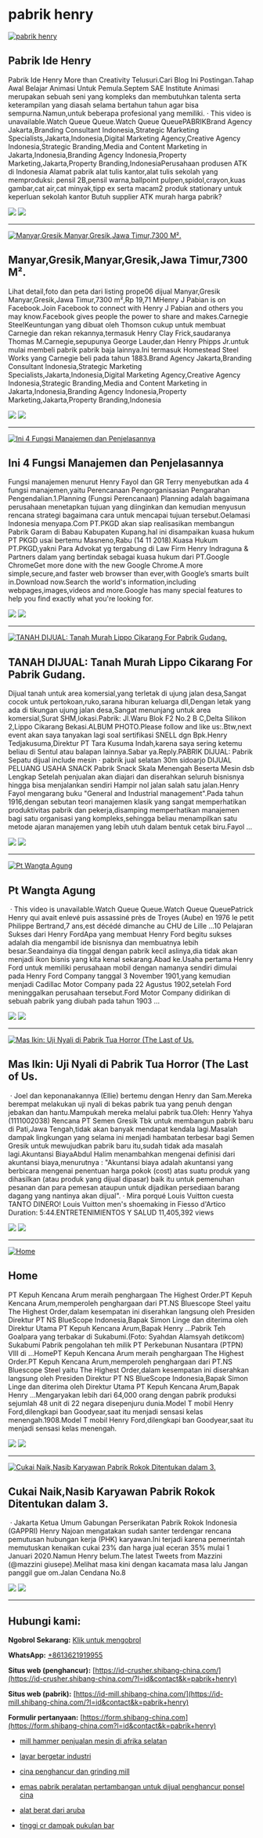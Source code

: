 # pabrik henry

<a href="https://swt.shibang-china.com/?l=id&img&k=pabrik+henry" target="_blank">![pabrik henry](http://static.shibang-china.com/all-800x300/343.jpg)</a>

## Pabrik Ide Henry
Pabrik Ide Henry More than Creativity Telusuri.Cari Blog Ini Postingan.Tahap Awal Belajar Animasi Untuk Pemula.Septem SAE Institute Animasi merupakan sebuah seni yang kompleks dan membutuhkan talenta serta keterampilan yang diasah selama bertahun tahun agar bisa sempurna.Namun,untuk beberapa profesional yang memiliki.&nbsp;&#0183;&#32;This video is unavailable.Watch Queue Queue.Watch Queue QueuePABRIKBrand Agency Jakarta,Branding Consultant Indonesia,Strategic Marketing Specialists,Jakarta,Indonesia,Digital Marketing Agency,Creative Agency Indonesia,Strategic Branding,Media and Content Marketing in Jakarta,Indonesia,Branding Agency Indonesia,Property Marketing,Jakarta,Property Branding,IndonesiaPerusahaan produsen ATK di Indonesia Alamat pabrik alat tulis kantor,alat tulis sekolah yang memproduksi: pensil 2B,pensil warna,ballpoint pulpen,spidol,crayon,kuas gambar,cat air,cat minyak,tipp ex serta macam2 produk stationary untuk keperluan sekolah kantor Butuh supplier ATK murah harga pabrik?


<a href="https://whatsapp.shibangsoft.com/WhatsApp.php" target="_blank" title="WhatsApp">![](http://static.shibang-china.com/icon/whatsapp.png)</a> <a href="https://swt.shibang-china.com/?l=id&icon&k=pabrik+henry" target="_blank">![](http://static.shibang-china.com/icon/chat-id.png)</a>

---

<a href="https://swt.shibang-china.com/?l=id&img&k=pabrik+henry" target="_blank">![Manyar,Gresik,Manyar,Gresik,Jawa Timur,7300 M&#178;.](http://static.shibang-china.com/all-800x300/1093.jpg)</a>

## Manyar,Gresik,Manyar,Gresik,Jawa Timur,7300 M&#178;.
Lihat detail,foto dan peta dari listing prope06 dijual Manyar,Gresik Manyar,Gresik,Jawa Timur,7300 m&#178;,Rp 19,71 MHenry J Pabian is on Facebook.Join Facebook to connect with Henry J Pabian and others you may know.Facebook gives people the power to share and makes.Carnegie SteelKeuntungan yang dibuat oleh Thomson cukup untuk membuat Carnegie dan rekan rekannya,termasuk Henry Clay Frick,saudaranya Thomas M.Carnegie,sepupunya George Lauder,dan Henry Phipps Jr.untuk mulai membeli pabrik pabrik baja lainnya.Ini termasuk Homestead Steel Works yang Carnegie beli pada tahun 1883.Brand Agency Jakarta,Branding Consultant Indonesia,Strategic Marketing Specialists,Jakarta,Indonesia,Digital Marketing Agency,Creative Agency Indonesia,Strategic Branding,Media and Content Marketing in Jakarta,Indonesia,Branding Agency Indonesia,Property Marketing,Jakarta,Property Branding,Indonesia


<a href="https://whatsapp.shibangsoft.com/WhatsApp.php" target="_blank" title="WhatsApp">![](http://static.shibang-china.com/icon/whatsapp.png)</a> <a href="https://swt.shibang-china.com/?l=id&icon&k=pabrik+henry" target="_blank">![](http://static.shibang-china.com/icon/chat-id.png)</a>

---

<a href="https://swt.shibang-china.com/?l=id&img&k=pabrik+henry" target="_blank">![Ini 4 Fungsi Manajemen dan Penjelasannya](http://static.shibang-china.com/all-800x300/948.jpg)</a>

## Ini 4 Fungsi Manajemen dan Penjelasannya
Fungsi manajemen menurut Henry Fayol dan GR Terry menyebutkan ada 4 fungsi manajemen,yaitu Perencanaan Pengorganisasian Pengarahan Pengendalian.1.Planning (Fungsi Perencanaan) Planning adalah bagaimana perusahaan menetapkan tujuan yang diinginkan dan kemudian menyusun rencana strategi bagaimana cara untuk mencapai tujuan tersebut.Oelamasi Indonesia menyapa.Com PT.PKGD akan siap realisasikan membangun Pabrik Garam di Babau Kabupaten Kupang.hal ini disampaikan kuasa hukum PT PKGD usai bertemu Masneno,Rabu (14 11 2018).Kuasa Hukum PT.PKGD,yakni Para Advokat yg tergabung di Law Firm Henry Indraguna &amp; Partners dalam yang bertindak sebagai kuasa hukum dari PT.Google ChromeGet more done with the new Google Chrome.A more simple,secure,and faster web browser than ever,with Google’s smarts built in.Download now.Search the world's information,including webpages,images,videos and more.Google has many special features to help you find exactly what you're looking for.


<a href="https://whatsapp.shibangsoft.com/WhatsApp.php" target="_blank" title="WhatsApp">![](http://static.shibang-china.com/icon/whatsapp.png)</a> <a href="https://swt.shibang-china.com/?l=id&icon&k=pabrik+henry" target="_blank">![](http://static.shibang-china.com/icon/chat-id.png)</a>

---

<a href="https://swt.shibang-china.com/?l=id&img&k=pabrik+henry" target="_blank">![TANAH DIJUAL: Tanah Murah Lippo Cikarang For Pabrik Gudang.](http://static.shibang-china.com/all-800x300/1279.jpg)</a>

## TANAH DIJUAL: Tanah Murah Lippo Cikarang For Pabrik Gudang.
Dijual tanah untuk area komersial,yang terletak di ujung jalan desa,Sangat cocok untuk pertokoan,ruko,sarana hiburan keluarga dll,Dengan letak yang ada di tikungan ujung jalan desa,Sangat menunjang untuk area komersial,Surat SHM,lokasi.Pabrik: Jl.Waru Blok F2 No.2 B C,Delta Silikon 2,Lippo Cikarang Bekasi.ALBUM PHOTO.Please follow and like us:.Btw,next event akan saya tanyakan lagi soal sertifikasi SNELL dgn Bpk.Henry Tedjakusuma,Direktur PT Tara Kusuma Indah,karena saya sering ketemu beliau di Sentul atau balapan lainnya.Sabar ya.Reply.PABRIK DIJUAL: Pabrik Sepatu dijual include mesin&nbsp;&#0183;&#32;pabrik jual selatan 30m sidoarjo DIJUAL PELUANG USAHA SNACK Pabrik Snack Skala Menengah Beserta Mesin dsb Lengkap Setelah penjualan akan diajari dan diserahkan seluruh bisnisnya hingga bisa menjalankan sendiri Hampir nol jalan salah satu jalan.Henry Fayol mengarang buku &quot;General and Industrial management&quot;.Pada tahun 1916,dengan sebutan teori manajemen klasik yang sangat memperhatikan produktivitas pabrik dan pekerja,disamping memperhatikan manajemen bagi satu organisasi yang kompleks,sehingga beliau menampilkan satu metode ajaran manajemen yang lebih utuh dalam bentuk cetak biru.Fayol …


<a href="https://whatsapp.shibangsoft.com/WhatsApp.php" target="_blank" title="WhatsApp">![](http://static.shibang-china.com/icon/whatsapp.png)</a> <a href="https://swt.shibang-china.com/?l=id&icon&k=pabrik+henry" target="_blank">![](http://static.shibang-china.com/icon/chat-id.png)</a>

---

<a href="https://swt.shibang-china.com/?l=id&img&k=pabrik+henry" target="_blank">![Pt Wangta Agung](http://static.shibang-china.com/all-800x300/610.jpg)</a>

## Pt Wangta Agung
&nbsp;&#0183;&#32;This video is unavailable.Watch Queue Queue.Watch Queue QueuePatrick Henry qui avait enlev&#233; puis assassin&#233; pr&#232;s de Troyes (Aube) en 1976 le petit Philippe Bertrand,7 ans,est d&#233;c&#233;d&#233; dimanche au CHU de Lille …10 Pelajaran Sukses dari Henry FordApa yang membuat Henry Ford begitu sukses adalah dia mengambil ide bisnisnya dan membuatnya lebih besar.Seandainya dia tinggal dengan pabrik kecil aslinya,dia tidak akan menjadi ikon bisnis yang kita kenal sekarang.Abad ke.Usaha pertama Henry Ford untuk memiliki perusahaan mobil dengan namanya sendiri dimulai pada Henry Ford Company tanggal 3 November 1901,yang kemudian menjadi Cadillac Motor Company pada 22 Agustus 1902,setelah Ford meninggalkan perusahaan tersebut.Ford Motor Company didirikan di sebuah pabrik yang diubah pada tahun 1903 …


<a href="https://whatsapp.shibangsoft.com/WhatsApp.php" target="_blank" title="WhatsApp">![](http://static.shibang-china.com/icon/whatsapp.png)</a> <a href="https://swt.shibang-china.com/?l=id&icon&k=pabrik+henry" target="_blank">![](http://static.shibang-china.com/icon/chat-id.png)</a>

---

<a href="https://swt.shibang-china.com/?l=id&img&k=pabrik+henry" target="_blank">![Mas Ikin: Uji Nyali di Pabrik Tua Horror (The Last of Us.](http://static.shibang-china.com/all-800x300/1529.jpg)</a>

## Mas Ikin: Uji Nyali di Pabrik Tua Horror (The Last of Us.
&nbsp;&#0183;&#32;Joel dan keponanakannya (Ellie) bertemu dengan Henry dan Sam.Mereka berempat melakukan uji nyali di bekas pabrik tua yang penuh dengan jebakan dan hantu.Mampukah mereka melalui pabrik tua.Oleh: Henry Yahya (1111002038) Rencana PT Semen Gresik Tbk untuk membangun pabrik baru di Pati,Jawa Tengah,tidak akan banyak mendapat kendala lagi.Masalah dampak lingkungan yang selama ini menjadi hambatan terbesar bagi Semen Gresik untuk mewujudkan pabrik baru itu,sudah tidak ada masalah lagi.Akuntansi BiayaAbdul Halim menambahkan mengenai definisi dari akuntansi biaya,menurutnya : &quot;Akuntansi biaya adalah akuntansi yang berbicara mengenai penentuan harga pokok (cost) atas suatu produk yang dihasilkan (atau produk yang dijual dipasar) baik itu untuk pemenuhan pesanan dan para pemesan ataupun untuk dijadikan persediaan barang dagang yang nantinya akan dijual&quot;.&nbsp;&#0183;&#32;Mira porqu&#233; Louis Vuitton cuesta TANTO DINERO! Louis Vuitton men's shoemaking in Fiesso d'Artico Duration: 5:44.ENTRETENIMIENTOS Y SALUD 11,405,392 views


<a href="https://whatsapp.shibangsoft.com/WhatsApp.php" target="_blank" title="WhatsApp">![](http://static.shibang-china.com/icon/whatsapp.png)</a> <a href="https://swt.shibang-china.com/?l=id&icon&k=pabrik+henry" target="_blank">![](http://static.shibang-china.com/icon/chat-id.png)</a>

---

<a href="https://swt.shibang-china.com/?l=id&img&k=pabrik+henry" target="_blank">![Home](http://static.shibang-china.com/all-800x300/1098.jpg)</a>

## Home
PT Kepuh Kencana Arum meraih penghargaan The Highest Order.PT Kepuh Kencana Arum,memperoleh penghargaan dari PT.NS Bluescope Steel yaitu The Highest Order,dalam kesempatan ini diserahkan langsung oleh Presiden Direktur PT NS BlueScope Indonesia,Bapak Simon Linge dan diterima oleh Direktur Utama PT Kepuh Kencana Arum,Bapak Henry …Pabrik Teh Goalpara yang terbakar di Sukabumi.(Foto: Syahdan Alamsyah detikcom) Sukabumi Pabrik pengolahan teh milik PT Perkebunan Nusantara (PTPN) VIII di …HomePT Kepuh Kencana Arum meraih penghargaan The Highest Order.PT Kepuh Kencana Arum,memperoleh penghargaan dari PT.NS Bluescope Steel yaitu The Highest Order,dalam kesempatan ini diserahkan langsung oleh Presiden Direktur PT NS BlueScope Indonesia,Bapak Simon Linge dan diterima oleh Direktur Utama PT Kepuh Kencana Arum,Bapak Henry …Mengaryakan lebih dari 64,000 orang dengan pabrik produksi sejumlah 48 unit di 22 negara disepenjuru dunia.Model T mobil Henry Ford,dilengkapi ban Goodyear,saat itu menjadi sensasi kelas menengah.1908.Model T mobil Henry Ford,dilengkapi ban Goodyear,saat itu menjadi sensasi kelas menengah.


<a href="https://whatsapp.shibangsoft.com/WhatsApp.php" target="_blank" title="WhatsApp">![](http://static.shibang-china.com/icon/whatsapp.png)</a> <a href="https://swt.shibang-china.com/?l=id&icon&k=pabrik+henry" target="_blank">![](http://static.shibang-china.com/icon/chat-id.png)</a>

---

<a href="https://swt.shibang-china.com/?l=id&img&k=pabrik+henry" target="_blank">![Cukai Naik,Nasib Karyawan Pabrik Rokok Ditentukan dalam 3.](http://static.shibang-china.com/all-800x300/130.jpg)</a>

## Cukai Naik,Nasib Karyawan Pabrik Rokok Ditentukan dalam 3.
&nbsp;&#0183;&#32;Jakarta Ketua Umum Gabungan Perserikatan Pabrik Rokok Indonesia (GAPPRI) Henry Najoan mengatakan sudah santer terdengar rencana pemutusan hubungan kerja (PHK) karyawan.Ini terjadi karena pemerintah memutuskan kenaikan cukai 23% dan harga jual eceran 35% mulai 1 Januari 2020.Namun Henry belum.The latest Tweets from Mazzini (@mazzini giusepe).Melihat masa kini dengan kacamata masa lalu Jangan panggil gue om.Jalan Cendana No.8

<a href="https://whatsapp.shibangsoft.com/WhatsApp.php" target="_blank" title="WhatsApp">![](http://static.shibang-china.com/icon/whatsapp.png)</a> <a href="https://swt.shibang-china.com/?l=id&icon&k=pabrik+henry" target="_blank">![](http://static.shibang-china.com/icon/chat-id.png)</a>

---
## Hubungi kami:

**Ngobrol Sekarang:** [Klik untuk mengobrol](https://swt.shibang-china.com?l=id&contact&k=pabrik+henry)

**WhatsApp:**  [+8613621919955](https://whatsapp.shibangsoft.com/WhatsApp.php)

**Situs web (penghancur):** [https://id-crusher.shibang-china.com/](https://id-crusher.shibang-china.com/?l=id&contact&k=pabrik+henry)

**Situs web (pabrik):** [https://id-mill.shibang-china.com/](https://id-mill.shibang-china.com/?l=id&contact&k=pabrik+henry)

**Formulir pertanyaan:** [https://form.shibang-china.com](https://form.shibang-china.com?l=id&contact&k=pabrik+henry)

* [mill hammer penjualan mesin di afrika selatan](../47/mill%20hammer%20penjualan%20mesin%20di%20afrika%20selatan.md)

* [layar bergetar industri](../42/layar%20bergetar%20industri.md)

* [cina penghancur dan grinding mill](../43/cina%20penghancur%20dan%20grinding%20mill.md)

* [emas pabrik peralatan pertambangan untuk dijual penghancur ponsel cina](../43/emas%20pabrik%20peralatan%20pertambangan%20untuk%20dijual%20penghancur%20ponsel%20cina.md)

* [alat berat dari aruba](../44/alat%20berat%20dari%20aruba.md)

* [tinggi cr dampak pukulan bar](../44/tinggi%20cr%20dampak%20pukulan%20bar.md)